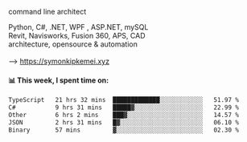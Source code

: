 command line architect

Python, C#, .NET, WPF , ASP.NET, mySQL <br>
Revit, Navisworks, Fusion 360, APS, CAD <br>
architecture, opensource & automation<br>
<br>
--> https://symonkipkemei.xyz

#### 📊 This week, I spent time on:
<!--START_SECTION:waka-->

```txt
TypeScript   21 hrs 32 mins  █████████████░░░░░░░░░░░░   51.97 %
C#           9 hrs 31 mins   █████▓░░░░░░░░░░░░░░░░░░░   22.99 %
Other        6 hrs 2 mins    ███▓░░░░░░░░░░░░░░░░░░░░░   14.57 %
JSON         2 hrs 31 mins   █▓░░░░░░░░░░░░░░░░░░░░░░░   06.10 %
Binary       57 mins         ▓░░░░░░░░░░░░░░░░░░░░░░░░   02.30 %
```

<!--END_SECTION:waka-->
